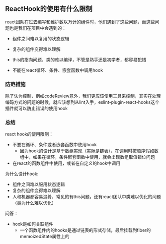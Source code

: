 ## ReactHook的使用有什么限制
react团队在过去编写和维护数以万计的组件时，他们遇到了这些问题，而这些问题也是我们在项目中会遇到的：
- 组件之间难以复用的状态逻辑
- 复杂的组件变得难以理解
- this的指向问题，类的难以编译，不管是熟手还是初学者，都容易犯错

- 不能在react循环、条件、嵌套函数中调用hook

### 防范措施
除了认为控制，例如codeReview意外，我们更应该使用工具来控制，其实在处理编码方式的问题的时候，就应该想到从lint入手，eslint-plugin-react-hooks这个插件就可以防止错误的使用hook

### 总结
react hook的使用限制：
- 不要在循环、条件或者嵌套函数中使用hook
  - 因为hook的设计是基于数组实现（实际是链表），在调用时按顺序假如数组中，如果在循环，条件嵌套函数中使用，就会出现数组取值错位问题
- 在react的函数组件中使用，或者在自定义的hook中调用

为什么设计hook:
- 组件之间难以服用状态逻辑
- 复杂的组件变得难以理解
- 人和机器都容易混肴，常见的有this问题，还有react团队中类难以优化的问题（类为什么难以优化）

问答：
- hook是如何关联组件
  - 一个函数组件内的hooks是通过链表的形式存储，最后挂载到fiber的memoizedState属性上的